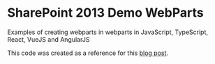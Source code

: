 # SharePoint 2013 Demo WebParts
Examples of creating webparts in webparts in JavaScript, TypeScript, React, VueJS and AngularJS

This code was created as a reference for this [blog post](http://dattabase.com/sharepoint-react-webparts/).